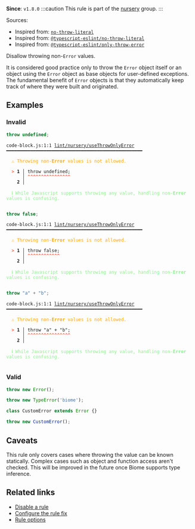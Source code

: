 **Since**: `v1.8.0`
:::caution
This rule is part of the [nursery](/linter/rules/#nursery) group.
:::

Sources: 
- Inspired from: <a href="https://eslint.org/docs/latest/rules/no-throw-literal" target="_blank"><code>no-throw-literal</code></a>
- Inspired from: <a href="https://typescript-eslint.io/rules/no-throw-literal" target="_blank"><code>@typescript-eslint/no-throw-literal</code></a>
- Inspired from: <a href="https://typescript-eslint.io/rules/only-throw-error" target="_blank"><code>@typescript-eslint/only-throw-error</code></a>

Disallow throwing non-`Error` values.

It is considered good practice only to throw the `Error` object itself or an object using the `Error` object
as base objects for user-defined exceptions. The fundamental benefit of `Error` objects is that they automatically
keep track of where they were built and originated.

## Examples

### Invalid

```js
throw undefined;
```

<pre class="language-text"><code class="language-text">code-block.js:1:1 <a href="https://biomejs.dev/linter/rules/use-throw-only-error">lint/nursery/useThrowOnlyError</a> ━━━━━━━━━━━━━━━━━━━━━━━━━━━━━━━━━━━━━━━━━━━━━━━━━━━

<strong><span style="color: Orange;">  </span></strong><strong><span style="color: Orange;">⚠</span></strong> <span style="color: Orange;">Throwing non-</span><span style="color: Orange;"><strong>Error</strong></span><span style="color: Orange;"> values is not allowed.</span>
  
<strong><span style="color: Tomato;">  </span></strong><strong><span style="color: Tomato;">&gt;</span></strong> <strong>1 │ </strong>throw undefined;
   <strong>   │ </strong><strong><span style="color: Tomato;">^</span></strong><strong><span style="color: Tomato;">^</span></strong><strong><span style="color: Tomato;">^</span></strong><strong><span style="color: Tomato;">^</span></strong><strong><span style="color: Tomato;">^</span></strong><strong><span style="color: Tomato;">^</span></strong><strong><span style="color: Tomato;">^</span></strong><strong><span style="color: Tomato;">^</span></strong><strong><span style="color: Tomato;">^</span></strong><strong><span style="color: Tomato;">^</span></strong><strong><span style="color: Tomato;">^</span></strong><strong><span style="color: Tomato;">^</span></strong><strong><span style="color: Tomato;">^</span></strong><strong><span style="color: Tomato;">^</span></strong><strong><span style="color: Tomato;">^</span></strong><strong><span style="color: Tomato;">^</span></strong>
    <strong>2 │ </strong>
  
<strong><span style="color: lightgreen;">  </span></strong><strong><span style="color: lightgreen;">ℹ</span></strong> <span style="color: lightgreen;">While Javascript supports throwing any value, handling non-</span><span style="color: lightgreen;"><strong>Error</strong></span><span style="color: lightgreen;"> values is confusing.</span>
  
</code></pre>

```js
throw false;
```

<pre class="language-text"><code class="language-text">code-block.js:1:1 <a href="https://biomejs.dev/linter/rules/use-throw-only-error">lint/nursery/useThrowOnlyError</a> ━━━━━━━━━━━━━━━━━━━━━━━━━━━━━━━━━━━━━━━━━━━━━━━━━━━

<strong><span style="color: Orange;">  </span></strong><strong><span style="color: Orange;">⚠</span></strong> <span style="color: Orange;">Throwing non-</span><span style="color: Orange;"><strong>Error</strong></span><span style="color: Orange;"> values is not allowed.</span>
  
<strong><span style="color: Tomato;">  </span></strong><strong><span style="color: Tomato;">&gt;</span></strong> <strong>1 │ </strong>throw false;
   <strong>   │ </strong><strong><span style="color: Tomato;">^</span></strong><strong><span style="color: Tomato;">^</span></strong><strong><span style="color: Tomato;">^</span></strong><strong><span style="color: Tomato;">^</span></strong><strong><span style="color: Tomato;">^</span></strong><strong><span style="color: Tomato;">^</span></strong><strong><span style="color: Tomato;">^</span></strong><strong><span style="color: Tomato;">^</span></strong><strong><span style="color: Tomato;">^</span></strong><strong><span style="color: Tomato;">^</span></strong><strong><span style="color: Tomato;">^</span></strong><strong><span style="color: Tomato;">^</span></strong>
    <strong>2 │ </strong>
  
<strong><span style="color: lightgreen;">  </span></strong><strong><span style="color: lightgreen;">ℹ</span></strong> <span style="color: lightgreen;">While Javascript supports throwing any value, handling non-</span><span style="color: lightgreen;"><strong>Error</strong></span><span style="color: lightgreen;"> values is confusing.</span>
  
</code></pre>

```js
throw "a" + "b";
```

<pre class="language-text"><code class="language-text">code-block.js:1:1 <a href="https://biomejs.dev/linter/rules/use-throw-only-error">lint/nursery/useThrowOnlyError</a> ━━━━━━━━━━━━━━━━━━━━━━━━━━━━━━━━━━━━━━━━━━━━━━━━━━━

<strong><span style="color: Orange;">  </span></strong><strong><span style="color: Orange;">⚠</span></strong> <span style="color: Orange;">Throwing non-</span><span style="color: Orange;"><strong>Error</strong></span><span style="color: Orange;"> values is not allowed.</span>
  
<strong><span style="color: Tomato;">  </span></strong><strong><span style="color: Tomato;">&gt;</span></strong> <strong>1 │ </strong>throw &quot;a&quot; + &quot;b&quot;;
   <strong>   │ </strong><strong><span style="color: Tomato;">^</span></strong><strong><span style="color: Tomato;">^</span></strong><strong><span style="color: Tomato;">^</span></strong><strong><span style="color: Tomato;">^</span></strong><strong><span style="color: Tomato;">^</span></strong><strong><span style="color: Tomato;">^</span></strong><strong><span style="color: Tomato;">^</span></strong><strong><span style="color: Tomato;">^</span></strong><strong><span style="color: Tomato;">^</span></strong><strong><span style="color: Tomato;">^</span></strong><strong><span style="color: Tomato;">^</span></strong><strong><span style="color: Tomato;">^</span></strong><strong><span style="color: Tomato;">^</span></strong><strong><span style="color: Tomato;">^</span></strong><strong><span style="color: Tomato;">^</span></strong><strong><span style="color: Tomato;">^</span></strong>
    <strong>2 │ </strong>
  
<strong><span style="color: lightgreen;">  </span></strong><strong><span style="color: lightgreen;">ℹ</span></strong> <span style="color: lightgreen;">While Javascript supports throwing any value, handling non-</span><span style="color: lightgreen;"><strong>Error</strong></span><span style="color: lightgreen;"> values is confusing.</span>
  
</code></pre>

### Valid

```js
throw new Error();
```

```js
throw new TypeError('biome');
```

```js
class CustomError extends Error {}

throw new CustomError();
```

## Caveats

This rule only covers cases where throwing the value can be known statically.
Complex cases such as object and function access aren't checked.
This will be improved in the future once Biome supports type inference.

## Related links

- [Disable a rule](/linter/#disable-a-lint-rule)
- [Configure the rule fix](/linter#configure-the-rule-fix)
- [Rule options](/linter/#rule-options)
